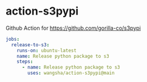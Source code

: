 # action-s3pypi
Github Action for https://github.com/gorilla-co/s3pypi
```yml
jobs:
  release-to-s3:
    runs-on: ubuntu-latest
    name: Release python package to s3
    steps:
      - name: Release python package to s3
        uses: wangsha/action-s3pypi@main
 ```
